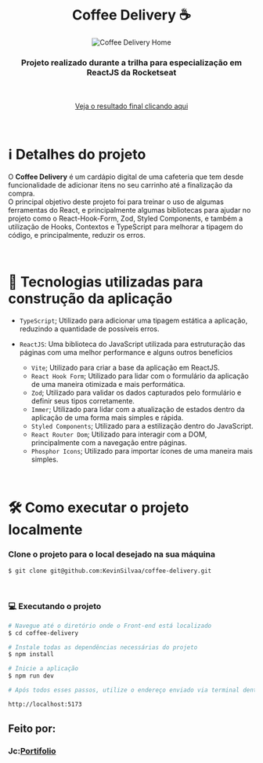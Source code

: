 <div align="center">
  <h1>Coffee Delivery ☕</h1>

  ![Coffee Delivery Home](https://github.com/KevinSilvaa/coffee-delivery/assets/143517496/cd96562e-3aa5-4e52-9884-833d3fe62193)
</div>

<h3 align="center">Projeto realizado durante a trilha para especialização em ReactJS da Rocketseat</h3> <br><br>

<div align="center">
  <a href="https://coffee-nine-sandy.vercel.app/" target="_blank">Veja o resultado final clicando aqui</a>
</div>

&nbsp;
&nbsp;

# ℹ️ Detalhes do projeto

O <strong>Coffee Delivery</strong> é um cardápio digital de uma cafeteria que tem desde funcionalidade de adicionar itens no seu carrinho até a finalização da compra.<br>
O principal objetivo deste projeto foi para treinar o uso de algumas ferramentas do React, e principalmente algumas bibliotecas para ajudar no
projeto como o React-Hook-Form, Zod, Styled Components, e também a utilização de Hooks, Contextos e TypeScript para melhorar a tipagem
do código, e principalmente, reduzir os erros.

<br>

# 📁 Tecnologias utilizadas para construção da aplicação

- `TypeScript`; Utilizado para adicionar uma tipagem estática a aplicação, reduzindo a quantidade de possíveis erros.
- `ReactJS`: Uma biblioteca do JavaScript utilizada para estruturação das páginas com uma melhor performance e alguns outros benefícios
    
  - `Vite`; Utilizado para criar a base da aplicação em ReactJS.
  - `React Hook Form`; Utilizado para lidar com o formulário da aplicação de uma maneira otimizada e mais performática.
  - `Zod`; Utilizado para validar os dados capturados pelo formulário e definir seus tipos corretamente.
  - `Immer`; Utilizado para lidar com a atualização de estados dentro da aplicação de uma forma mais simples e rápida.
  - `Styled Components`; Utilizado para a estilização dentro do JavaScript.
  - `React Router Dom`; Utilizado para interagir com a DOM, principalmente com a navegação entre páginas.
  - `Phosphor Icons`; Utilizado para importar ícones de uma maneira mais simples.
  
&nbsp;
&nbsp;
&nbsp;

# 🛠️ Como executar o projeto localmente

### Clone o projeto para o local desejado na sua máquina

```bash
$ git clone git@github.com:KevinSilvaa/coffee-delivery.git
```

&nbsp;
&nbsp;
&nbsp;

### 💻 Executando o projeto

```bash
# Navegue até o diretório onde o Front-end está localizado
$ cd coffee-delivery

# Instale todas as dependências necessárias do projeto
$ npm install

# Inicie a aplicação
$ npm run dev

# Após todos esses passos, utilize o endereço enviado via terminal dentro do seu navegador para acessar a aplicação. O endereço padrão utilizado no projeto foi:

http://localhost:5173
```

## Feito por:

### Jc:[Portifolio](https://portifolio-ecru-phi.vercel.app/)
